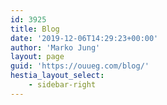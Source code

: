 ```yaml
---
id: 3925
title: Blog
date: '2019-12-06T14:29:23+00:00'
author: 'Marko Jung'
layout: page
guid: 'https://ouueg.com/blog/'
hestia_layout_select:
    - sidebar-right
---
```


